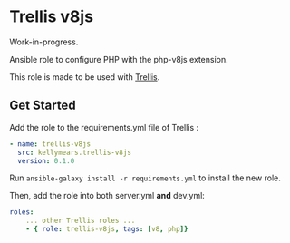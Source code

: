 # Trellis v8js

Work-in-progress.

Ansible role to configure PHP with the php-v8js extension.

This role is made to be used with [Trellis](https://github.com/roots/trellis).

## Get Started

Add the role to the requirements.yml file of Trellis :

```yml
- name: trellis-v8js
  src: kellymears.trellis-v8js
  version: 0.1.0
```

Run `ansible-galaxy install -r requirements.yml` to install the new role.

Then, add the role into both server.yml **and** dev.yml:

```yaml
roles:
    ... other Trellis roles ...
    - { role: trellis-v8js, tags: [v8, php]}
```
